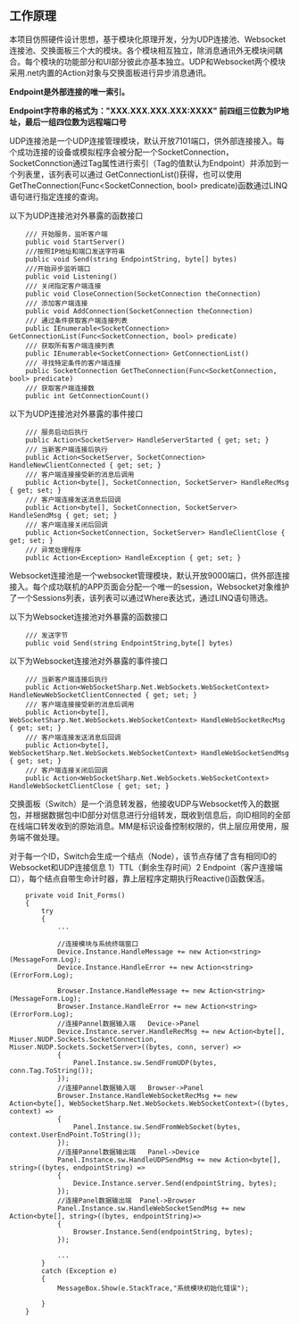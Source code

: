 ## 工作原理 ##
本项目仿照硬件设计思想，基于模块化原理开发，分为UDP连接池、Websocket连接池、交换面板三个大的模块。各个模块相互独立，除消息通讯外无模块间耦合。每个模块的功能部分和UI部分彼此亦基本独立。UDP和Websocket两个模块采用.net内置的Action对象与交换面板进行异步消息通讯。

**Endpoint是外部连接的唯一索引。**

**Endpoint字符串的格式为："XXX.XXX.XXX.XXX:XXXX" 前四组三位数为IP地址，最后一组四位数为远程端口号**

UDP连接池是一个UDP连接管理模块，默认开放7101端口，供外部连接接入。每个成功连接的设备或模拟程序会被分配一个SocketConnection，SocketConnction通过Tag属性进行索引（Tag的值默认为Endpoint）并添加到一个列表里，该列表可以通过 GetConnectionList()获得，也可以使用GetTheConnection(Func<SocketConnection, bool> predicate)函数通过LINQ语句进行指定连接的查询。 



以下为UDP连接池对外暴露的函数接口


        /// 开始服务，监听客户端
        public void StartServer()
        ///按照IP地址和端口发送字符串
        public void Send(string EndpointString, byte[] bytes)
        ///开始异步监听端口
        public void Listening()
        /// 关闭指定客户端连接
        public void CloseConnection(SocketConnection theConnection)
        /// 添加客户端连接
        public void AddConnection(SocketConnection theConnection)
        /// 通过条件获取客户端连接列表
        public IEnumerable<SocketConnection> GetConnectionList(Func<SocketConnection, bool> predicate)
        /// 获取所有客户端连接列表
        public IEnumerable<SocketConnection> GetConnectionList()
        /// 寻找特定条件的客户端连接
        public SocketConnection GetTheConnection(Func<SocketConnection, bool> predicate)
        /// 获取客户端连接数
        public int GetConnectionCount()

以下为UDP连接池对外暴露的事件接口

        /// 服务启动后执行
        public Action<SocketServer> HandleServerStarted { get; set; }
        /// 当新客户端连接后执行
        public Action<SocketServer, SocketConnection> HandleNewClientConnected { get; set; }
        /// 客户端连接接受新的消息后调用
        public Action<byte[], SocketConnection, SocketServer> HandleRecMsg { get; set; }
        /// 客户端连接发送消息后回调
        public Action<byte[], SocketConnection, SocketServer> HandleSendMsg { get; set; }
        /// 客户端连接关闭后回调
        public Action<SocketConnection, SocketServer> HandleClientClose { get; set; }
        /// 异常处理程序
        public Action<Exception> HandleException { get; set; }

Websocket连接池是一个websocket管理模块，默认开放9000端口，供外部连接接入。每个成功联机的APP页面会分配一个唯一的session，Websocket对象维护了一个Sessions列表，该列表可以通过Where表达式，通过LINQ语句筛选。

以下为Websocket连接池对外暴露的函数接口

        /// 发送字节
        public void Send(string EndpointString,byte[] bytes)

以下为Websocket连接池对外暴露的事件接口

        /// 当新客户端连接后执行
        public Action<WebSocketSharp.Net.WebSockets.WebSocketContext> HandleNewWebSocketClientConnected { get; set; }
        /// 客户端连接接受新的消息后调用
        public Action<byte[], WebSocketSharp.Net.WebSockets.WebSocketContext> HandleWebSocketRecMsg { get; set; }
        /// 客户端连接发送消息后回调
        public Action<byte[], WebSocketSharp.Net.WebSockets.WebSocketContext> HandleWebSocketSendMsg { get; set; }
        /// 客户端连接关闭后回调
        public Action<WebSocketSharp.Net.WebSockets.WebSocketContext> HandleWebSocketClientClose { get; set; }

交换面板（Switch）是一个消息转发器，他接收UDP与Websocket传入的数据包，并根据数据包中ID部分对信息进行分组转发，既收到信息后，向ID相同的全部在线端口转发收到的原始消息。MM是标识设备控制权限的，供上层应用使用，服务端不做处理。

对于每一个ID，Switch会生成一个结点（Node），该节点存储了含有相同ID的Websocket和UDP连接信息 1）TTL（剩余生存时间）2 Endpoint（客户连接端口），每个结点自带生命计时器，靠上层程序定期执行Reactive()函数保活。

        private void Init_Forms()
        {
            try
            {
				...
	
                //连接模块与系统终端窗口
                Device.Instance.HandleMessage += new Action<string>(MessageForm.Log);
                Device.Instance.HandleError += new Action<string>(ErrorForm.Log);

                Browser.Instance.HandleMessage += new Action<string>(MessageForm.Log);
                Browser.Instance.HandleError += new Action<string>(ErrorForm.Log);
                //连接Pannel数据输入端   Device->Panel
                Device.Instance.server.HandleRecMsg += new Action<byte[], Miuser.NUDP.Sockets.SocketConnection, Miuser.NUDP.Sockets.SocketServer>((bytes, conn, server) =>
                {
                    Panel.Instance.sw.SendFromUDP(bytes, conn.Tag.ToString());
                });
                //连接Pannel数据输入端   Browser->Panel
                Browser.Instance.HandleWebSocketRecMsg += new Action<byte[], WebSocketSharp.Net.WebSockets.WebSocketContext>((bytes, context) =>
                {
                    Panel.Instance.sw.SendFromWebSocket(bytes, context.UserEndPoint.ToString());
                });
                //连接Pannel数据输出端   Panel->Device
                Panel.Instance.sw.HandleUDPSendMsg += new Action<byte[], string>((bytes, endpointString) =>
                {
                    Device.Instance.server.Send(endpointString, bytes);
                });
                //连接Panel数据输出端  Panel->Browser
                Panel.Instance.sw.HandleWebSocketSendMsg += new Action<byte[], string>((bytes, endpointString)=>
                {
                    Browser.Instance.Send(endpointString, bytes);
                });

				...
            }
            catch (Exception e)
            {
                MessageBox.Show(e.StackTrace,"系统模块初始化错误");
                
            }
        }
